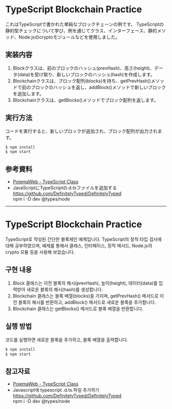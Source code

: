 # TypeScript Blockchain Practice

これはTypeScriptで書かれた単純なブロックチェーンの例です。
TypeScriptの静的型チェックについて学び、例を通じてクラス、インターフェース、静的メソッド、Node.jsのcryptoモジュールなどを使用しました。

## 実装内容

1. Blockクラスは、前のブロックのハッシュ(prevHash)、高さ(height)、データ(data)を受け取り、新しいブロックのハッシュ(hash)を作成します。
2. Blockchainクラスは、ブロック配列(blocks)を持ち、getPrevHash()メソッドで前のブロックのハッシュを返し、addBlock()メソッドで新しいブロックを追加します。
3. Blockchainクラスは、getBlocks()メソッドでブロック配列を返します。

## 実行方法

コードを実行すると、新しいブロックが追加され、ブロック配列が出力されます。

```bash
$ npm install
$ npm start
```

## 参考資料
- [PoiemaWeb - TypeScript Class](https://poiemaweb.com/typescript-class)<br>
- JavaScriptにTypeScriptの.d.tsファイルを追加する<br>
https://github.com/DefinitelyTyped/DefinitelyTyped <br>
npm i -D dev @types/node

_______________________________________________________________________________________________________________

# TypeScript Blockchain Practice

TypeScript로 작성된 간단한 블록체인 예제입니다.
TypeScript의 정적 타입 검사에 대해 공부하였으며, 예제를 통해서 클래스, 인터페이스, 정적 메서드, Node.js의 crypto 모듈 등을 사용해 보았습니다.

## 구현 내용

1. Block 클래스는 이전 블록의 해시(prevHash), 높이(height), 데이터(data)를 입력받아 새로운 블록의 해시(hash)를 생성합니다.
2. Blockchain 클래스는 블록 배열(blocks)을 가지며, getPrevHash() 메서드로 이전 블록의 해시를 반환하고, addBlock() 메서드로 새로운 블록을 추가합니다.
3. Blockchain 클래스는 getBlocks() 메서드로 블록 배열을 반환합니다.


## 실행 방법

코드를 실행하면 새로운 블록을 추가하고, 블록 배열을 출력합니다.

```bash
$ npm install
$ npm start
```

## 참고자료
- [PoiemaWeb - TypeScript Class](https://poiemaweb.com/typescript-class)<br>
- Javascript에 typescript .d.ts.파일 추가하기<br>
https://github.com/DefinitelyTyped/DefinitelyTyped <br>
npm i -D dev @types/node
